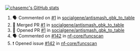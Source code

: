 [![chasemc's GitHub stats](https://github-readme-stats.vercel.app/api?username=chasemc)](https://github.com/anuraghazra/github-readme-stats)


<!--START_SECTION:activity-->
1. 🗣 Commented on [#1](https://github.com/socialgene/antismash_gbk_to_table/issues/1) in [socialgene/antismash_gbk_to_table](https://github.com/socialgene/antismash_gbk_to_table)
2. 🎉 Merged PR [#1](https://github.com/socialgene/antismash_gbk_to_table/pull/1) in [socialgene/antismash_gbk_to_table](https://github.com/socialgene/antismash_gbk_to_table)
3. 💪 Opened PR [#1](https://github.com/socialgene/antismash_gbk_to_table/pull/1) in [socialgene/antismash_gbk_to_table](https://github.com/socialgene/antismash_gbk_to_table)
4. 🗣 Commented on [#142](https://github.com/nf-core/funcscan/issues/142) in [nf-core/funcscan](https://github.com/nf-core/funcscan)
5. ❗️ Opened issue [#142](https://github.com/nf-core/funcscan/issues/142) in [nf-core/funcscan](https://github.com/nf-core/funcscan)
<!--END_SECTION:activity-->
